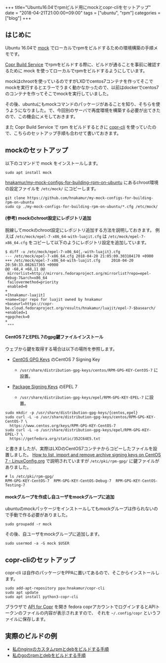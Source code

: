 +++
title="Ubuntu16.04でrpmビルド用にmockとcopr-cliをセットアップ"
date = "2018-04-21T21:00:00+09:00"
tags = ["ubuntu", "rpm"]
categories = ["blog"]
+++


## はじめに

Ubuntu 16.04で [mock](https://github.com/rpm-software-management/mock) でローカルでrpmをビルドするための環境構築の手順メモです。

[Copr Build Service](https://developer.fedoraproject.org/deployment/copr/about.html) でrpmをビルドする際に、ビルドが通ることを事前に確認するために mock を使ってローカルでrpmをビルドするようにしています。

mockはchrootを使っているのですがLXDでcentos7コンテナを作ってそこでmockを実行するとエラーでうまく動かなかったので、以前はdockerでcentos7のコンテナを作ってそこでmockを実行していました。

その後、ubuntuにもmockコマンドのパッケージがあることを知り、そちらを使うようになりました。で、今回別のサーバで再度環境を構築する必要が出てきたので、この機会にメモしておきます。

また Copr Build Service で rpm をビルドするときに [copr-cli](https://developer.fedoraproject.org/deployment/copr/copr-cli.html) を使っていたので、こちらのセットアップ手順も合わせて書いておきます。

## mockのセットアップ

以下のコマンドで mock をインストールします。

```console
sudo apt install mock
```

[hnakamur/my-mock-configs-for-building-rpm-on-ubuntu](https://github.com/hnakamur/my-mock-configs-for-building-rpm-on-ubuntu) にあるchroot環境の設定ファイルを `/etc/mock/` にコピーします。

```console
git clone https://github.com/hnakamur/my-mock-configs-for-building-rpm-on-ubuntu
sudo cp ./my-mock-configs-for-building-rpm-on-ubuntu/*.cfg /etc/mock/
```

#### (参考) mockのchroot設定にレポジトリ追加

脱線してmockのchroot設定にレポジトリ追加する方法を説明しておきます。
例えば `/etc/mock/epel-7-x86_64-with-luajit.cfg` は
`/etc/mock/epel-7-x86_64.cfg` をコピーして以下のようにレポジトリ設定を追加しています。

```console
$ diff -u /etc/mock/epel-7-x86_64{,-with-luajit}.cfg
--- /etc/mock/epel-7-x86_64.cfg 2018-04-20 21:05:09.303104170 +0900
+++ /etc/mock/epel-7-x86_64-with-luajit.cfg     2018-04-20 20:50:33.082617365 +0900
@@ -68,4 +68,11 @@
 mirrorlist=http://mirrors.fedoraproject.org/mirrorlist?repo=epel-debug-7&arch=x86_64
 failovermethod=priority
 enabled=0
+
+[hnakamur-luajit]
+name=Copr repo for luajit owned by hnakamur
+baseurl=https://copr-be.cloud.fedoraproject.org/results/hnakamur/luajit/epel-7-$basearch/
+enabled=1
+gpgcheck=0
+
 """
```

#### CentOS 7とEPEL 7のgpg鍵ファイルインストール

ウェブから鍵を取得する場合は以下の場所を参照します。

* [CentOS GPG Keys](https://www.centos.org/keys/) のCentOS 7 Signing Key

    * `/usr/share/distribution-gpg-keys/centos/RPM-GPG-KEY-CentOS-7` に設置。

* [Package Signing Keys](https://getfedora.org/en/keys/) のEPEL 7

    * `/usr/share/distribution-gpg-keys/epel/RPM-GPG-KEY-EPEL-7` に設置。

```console
sudo mkdir -p /usr/share/distribution-gpg-keys/{centos,epel}
sudo curl -L -o /usr/share/distribution-gpg-keys/centos/RPM-GPG-KEY-CentOS-7 \
  https://www.centos.org/keys/RPM-GPG-KEY-CentOS-7
sudo curl -L -o /usr/share/distribution-gpg-keys/epel/RPM-GPG-KEY-EPEL-7 \
  https://getfedora.org/static/352C64E5.txt
```

と書きましたが、実際はLXDのCentOS7コンテナからコピーしたファイルを設置しました。
[How to list, import and remove archive signing keys on CentOS 7 - LinuxConfig.org](https://linuxconfig.org/how-to-list-import-and-remove-archive-signing-keys-on-centos-7) で説明されていますが
`/etc/pki/rpm-gpg/` に鍵ファイルがありました。

```console
# ls /etc/pki/rpm-gpg/
RPM-GPG-KEY-CentOS-7  RPM-GPG-KEY-CentOS-Debug-7  RPM-GPG-KEY-CentOS-Testing-7
```

#### mockグループを作成し自ユーザをmockグループに追加

ubuntuのmockパッケージをインストールしてもmockグループは作られないので手動で作る必要がありました。

```console
sudo groupadd -r mock
```

その後、自ユーザをmockグループに追加します。

```console
sudo usermod -a -G mock $USER
```

## copr-cliのセットアップ

copr-cli は自作のパッケージをPPAに置いてあるので、そこからインストールします。

```console
sudo add-apt-repository ppa:hnakamur/copr-cli
sudo apt update
sudo apt install python3-copr-cli
```

ブラウザで [API for Copr](https://copr.fedorainfracloud.org/api/) を開き
fedora coprアカウントでログインするとAPIトークンのファイルの内容が表示されますので、
それを `~/.config/copr` というファイルに保存します。

## 実際のビルドの例

* [私のnginxのカスタムrpmとdebをビルドする手順](/blog/2018/04/05/building-my-custom-nginx-rpm-and-deb/)
* [私のgoのrpmとdebをビルドする手順](/blog/2018/04/05/building-my-golang-rpm-and-deb/)
